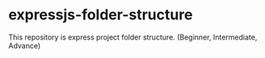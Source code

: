 # expressjs-folder-structure
This repository is express project folder structure. (Beginner, Intermediate, Advance)
